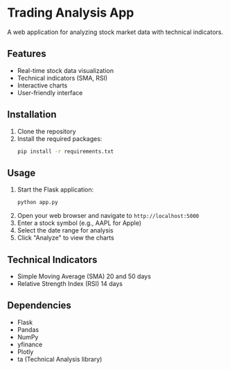 # Trading Analysis App

A web application for analyzing stock market data with technical indicators.

## Features

- Real-time stock data visualization
- Technical indicators (SMA, RSI)
- Interactive charts
- User-friendly interface

## Installation

1. Clone the repository
2. Install the required packages:
   ```bash
   pip install -r requirements.txt
   ```

## Usage

1. Start the Flask application:
   ```bash
   python app.py
   ```
2. Open your web browser and navigate to `http://localhost:5000`
3. Enter a stock symbol (e.g., AAPL for Apple)
4. Select the date range for analysis
5. Click "Analyze" to view the charts

## Technical Indicators

- Simple Moving Average (SMA) 20 and 50 days
- Relative Strength Index (RSI) 14 days

## Dependencies

- Flask
- Pandas
- NumPy
- yfinance
- Plotly
- ta (Technical Analysis library) 